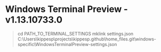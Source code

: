 # Windows Terminal Preview - v1.13.10733.0

> cd PATH_TO_TERMINAL_SETTINGS
> mklink settings.json C:\Users\kippesp\projects\kippesp.github\home_files.git\windows-specific\WindowsTerminalPreview-settings.json
